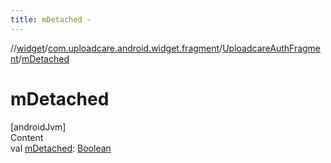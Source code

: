 ```yaml
---
title: mDetached -
---
```

//[widget](../../index.md)/[com.uploadcare.android.widget.fragment](../index.md)/[UploadcareAuthFragment](index.md)/[mDetached](m-detached.md)



# mDetached  
[androidJvm]  
Content  
val [mDetached](m-detached.md): [Boolean](https://kotlinlang.org/api/latest/jvm/stdlib/kotlin/-boolean/index.html)  



